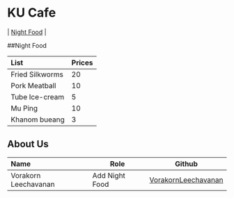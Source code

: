 # KU Cafe

| [Night Food](#night-food) |

##Night Food

| List                     | Prices   |
|:-------------------------|----------|
| Fried Silkworms          | 20       |
| Pork Meatball            | 10       |
| Tube Ice-cream           | 5        |
| Mu Ping                  | 10       |
| Khanom bueang            | 3        |

## About Us

| Name                      | Role           | Github              |
|:--------------------------|----------------|---------------------|
| Vorakorn Leechavanan      | Add Night Food | [VorakornLeechavanan](https://github.com/VorakornLeechavanan) |

